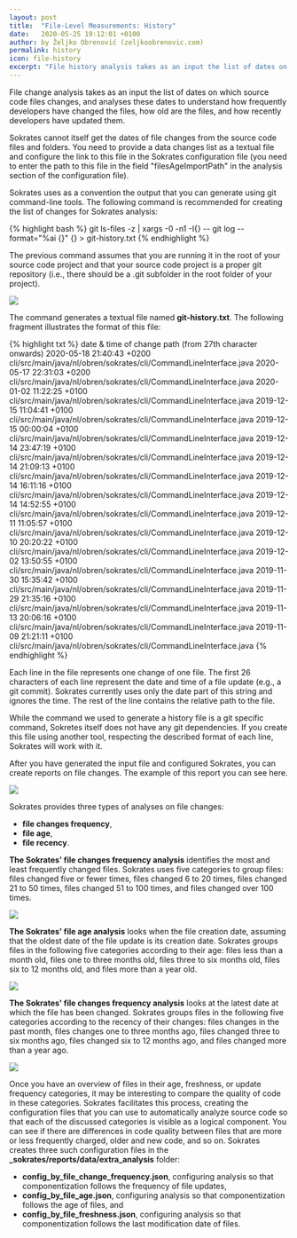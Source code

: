 ```yaml
---
layout: post
title:  "File-Level Measurements: History"
date:   2020-05-25 19:12:01 +0100
author: by Željko Obrenović (zeljkoobrenovic.com)
permalink: history
icon: file-history
excerpt: "File history analysis takes as an input the list of dates on which source code files changes, and analyses these dates to understand how frequently developers have changed the files, how old are the files, and how recently developers have updated them."
---
```


File change analysis takes as an input the list of dates on which source code files changes, and analyses these dates to understand how frequently developers have changed the files, how old are the files, and how recently developers have updated them.

Sokrates cannot itself get the dates of file changes from the source code files and folders. You need to provide a data changes list as a textual file and configure the link to this file in the Sokrates configuration file (you need to enter the path to this file in the field "filesAgeImportPath" in the analysis section of the configuration file).

Sokrates uses as a convention the output that you can generate using git command-line tools. The following command is
 recommended for creating the list of changes for Sokrates analysis:

{% highlight bash %}
git ls-files -z | xargs -0 -n1 -I{} -- git log --format="%ai {}" {} > git-history.txt
{% endhighlight %}

The previous command assumes that you are running it in the root of your source code project and that your source code project is a proper git repository (i.e., there should be a .git subfolder in the root folder of your project).

![](assets/images/sokrates/history-git-ls-files.png)

The command generates a textual file named **git-history.txt**. The following fragment illustrates the format of this file:

{% highlight txt %}
date & time of change     path (from 27th character onwards)
2020-05-18 21:40:43 +0200 cli/src/main/java/nl/obren/sokrates/cli/CommandLineInterface.java
2020-05-17 22:31:03 +0200 cli/src/main/java/nl/obren/sokrates/cli/CommandLineInterface.java
2020-01-02 11:22:25 +0100 cli/src/main/java/nl/obren/sokrates/cli/CommandLineInterface.java
2019-12-15 11:04:41 +0100 cli/src/main/java/nl/obren/sokrates/cli/CommandLineInterface.java
2019-12-15 00:00:04 +0100 cli/src/main/java/nl/obren/sokrates/cli/CommandLineInterface.java
2019-12-14 23:47:19 +0100 cli/src/main/java/nl/obren/sokrates/cli/CommandLineInterface.java
2019-12-14 21:09:13 +0100 cli/src/main/java/nl/obren/sokrates/cli/CommandLineInterface.java
2019-12-14 16:11:16 +0100 cli/src/main/java/nl/obren/sokrates/cli/CommandLineInterface.java
2019-12-14 14:52:55 +0100 cli/src/main/java/nl/obren/sokrates/cli/CommandLineInterface.java
2019-12-11 11:05:57 +0100 cli/src/main/java/nl/obren/sokrates/cli/CommandLineInterface.java
2019-12-10 20:20:22 +0100 cli/src/main/java/nl/obren/sokrates/cli/CommandLineInterface.java
2019-12-02 13:50:55 +0100 cli/src/main/java/nl/obren/sokrates/cli/CommandLineInterface.java
2019-11-30 15:35:42 +0100 cli/src/main/java/nl/obren/sokrates/cli/CommandLineInterface.java
2019-11-29 21:35:16 +0100 cli/src/main/java/nl/obren/sokrates/cli/CommandLineInterface.java
2019-11-13 20:06:16 +0100 cli/src/main/java/nl/obren/sokrates/cli/CommandLineInterface.java
2019-11-09 21:21:11 +0100 cli/src/main/java/nl/obren/sokrates/cli/CommandLineInterface.java
{% endhighlight %}

Each line in the file represents one change of one file. The first 26 characters of each line represent the date and time of a file update (e.g., a git commit). Sokrates currently uses only the date part of this string and ignores the time. The rest of the line contains the relative path to the file.

 While the command we used to generate a history file is a git specific command, Sokretes itself does not have any git dependencies. If you create this file using another tool, respecting the described format of each line, Sokrates will work with it.

  After you have generated the input file and configured Sokrates,
  you can create reports on file changes. The example of this report you can see here.

![](assets/images/sokrates/history-report-generation.png)

 Sokrates provides three types of analyses on file changes:
 * **file changes frequency**,
 * **file age**,
 * **file recency**.

**The Sokrates' file changes frequency analysis** identifies the most and least frequently changed files. Sokrates uses five categories to group files: files changed five or fewer times, files changed 6 to 20 times, files changed 21 to 50 times, files changed 51 to 100 times, and files changed over 100 times.

 ![](assets/images/sokrates/history-report-example-1.png)

**The Sokrates' file age analysis** looks when the file creation date, assuming that the oldest date of the file update is its creation date. Sokrates groups files in the following five categories according to their age: files less than a month old, files one to three months old, files three to six months old, files six to 12 months old, and files more than a year old.

 ![](assets/images/sokrates/history-report-example-2.png)

**The Sokrates' file changes frequency analysis** looks at the latest date at which the file has been changed. Sokrates groups files in the following five categories according to the recency of their changes: files changes in the past month, files changes one to three months ago, files changed three to six months ago, files changed six to 12 months ago, and files changed more than a year ago.

 ![](assets/images/sokrates/history-report-example-3.png)

 Once you have an overview of files in their age, freshness, or update frequency categories, it may be interesting to compare the quality of code in these categories. Sokrates facilitates this process, creating the configuration files that you can use to automatically analyze source code so that each of the discussed categories is visible as a logical component. You can see if there are differences in code quality between files that are more or less frequently charged, older and new code, and so on. Sokrates creates three such configuration files in the **_sokrates/reports/data/extra_analysis** folder:

 * **config_by_file_change_frequency.json**, configuring analysis so that componentization follows the frequency of file updates,
 * **config_by_file_age.json**, configuring analysis so that componentization follows the age of files, and
 * **config_by_file_freshness.json**, configuring analysis so that componentization follows the last modification date of files.


